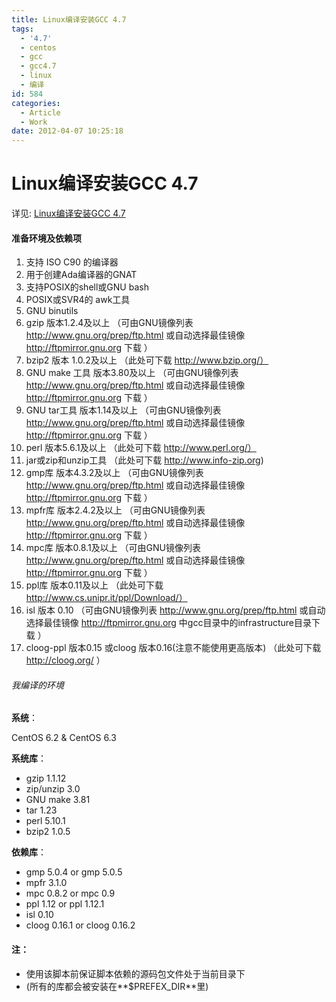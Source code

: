 ```yaml
---
title: Linux编译安装GCC 4.7
tags:
  - '4.7'
  - centos
  - gcc
  - gcc4.7
  - linux
  - 编译
id: 584
categories:
  - Article
  - Work
date: 2012-04-07 10:25:18
---
```


Linux编译安装GCC 4.7
======

详见: [Linux编译安装GCC 4.7](https://www.owent.net/2012/584.html)

#### 准备环境及依赖项
1.   支持 ISO C90 的编译器
2.   用于创建Ada编译器的GNAT
3.   支持POSIX的shell或GNU bash
4.   POSIX或SVR4的 awk工具
5.   GNU binutils
6.   gzip 版本1.2.4及以上     （可由GNU镜像列表 http://www.gnu.org/prep/ftp.html 或自动选择最佳镜像 http://ftpmirror.gnu.org 下载 ）
7.   bzip2 版本 1.0.2及以上    （此处可下载 http://www.bzip.org/）
8.   GNU make 工具 版本3.80及以上 （可由GNU镜像列表 http://www.gnu.org/prep/ftp.html 或自动选择最佳镜像 http://ftpmirror.gnu.org 下载 ）
9.   GNU tar工具 版本1.14及以上   （可由GNU镜像列表 http://www.gnu.org/prep/ftp.html 或自动选择最佳镜像 http://ftpmirror.gnu.org 下载 ）
10. perl 版本5.6.1及以上      （此处可下载 http://www.perl.org/）
11. jar或zip和unzip工具 （此处可下载 http://www.info-zip.org)
12. gmp库 版本4.3.2及以上 （可由GNU镜像列表 http://www.gnu.org/prep/ftp.html 或自动选择最佳镜像 http://ftpmirror.gnu.org 下载 ）
13. mpfr库 版本2.4.2及以上 （可由GNU镜像列表 http://www.gnu.org/prep/ftp.html 或自动选择最佳镜像 http://ftpmirror.gnu.org 下载 ）
14. mpc库 版本0.8.1及以上 （可由GNU镜像列表 http://www.gnu.org/prep/ftp.html 或自动选择最佳镜像 http://ftpmirror.gnu.org 下载 ）
15. ppl库 版本0.11及以上 （此处可下载 http://www.cs.unipr.it/ppl/Download/）
16. isl 版本 0.10 （可由GNU镜像列表 http://www.gnu.org/prep/ftp.html 或自动选择最佳镜像 http://ftpmirror.gnu.org  中gcc目录中的infrastructure目录下载 ）
17. cloog-ppl 版本0.15 或cloog 版本0.16(注意不能使用更高版本) （此处可下载 http://cloog.org/ ）

###### 我编译的环境
**系统**：

CentOS 6.2 & CentOS 6.3

**系统库**：

+ gzip 1.1.12
+ zip/unzip 3.0
+ GNU make 3.81
+ tar 1.23
+ perl 5.10.1
+ bzip2 1.0.5

**依赖库**：
+ gmp 5.0.4 or gmp 5.0.5
+ mpfr 3.1.0
+ mpc 0.8.2 or mpc 0.9
+ ppl 1.12 or ppl 1.12.1
+ isl 0.10
+ cloog 0.16.1 or cloog 0.16.2

#### 注：

+ 使用该脚本前保证脚本依赖的源码包文件处于当前目录下
+ (所有的库都会被安装在**$PREFEX_DIR**里)

